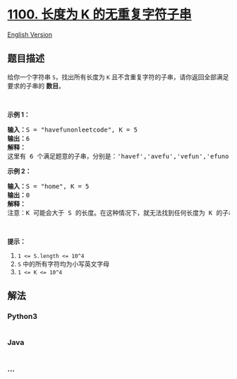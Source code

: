# [1100. 长度为 K 的无重复字符子串](https://leetcode-cn.com/problems/find-k-length-substrings-with-no-repeated-characters)

[English Version](/solution/1100-1199/1100.Find%20K-Length%20Substrings%20With%20No%20Repeated%20Characters/README_EN.md)

## 题目描述

<!-- 这里写题目描述 -->

<p>给你一个字符串&nbsp;<code>S</code>，找出所有长度为&nbsp;<code>K</code>&nbsp;且不含重复字符的子串，请你返回全部满足要求的子串的&nbsp;<strong>数目</strong>。</p>

<p>&nbsp;</p>

<p><strong>示例 1：</strong></p>

<pre><strong>输入：</strong>S = &quot;havefunonleetcode&quot;, K = 5
<strong>输出：</strong>6
<strong>解释：</strong>
这里有 6 个满足题意的子串，分别是：&#39;havef&#39;,&#39;avefu&#39;,&#39;vefun&#39;,&#39;efuno&#39;,&#39;etcod&#39;,&#39;tcode&#39;。
</pre>

<p><strong>示例 2：</strong></p>

<pre><strong>输入：</strong>S = &quot;home&quot;, K = 5
<strong>输出：</strong>0
<strong>解释：</strong>
注意：K 可能会大于 S 的长度。在这种情况下，就无法找到任何长度为 K 的子串。</pre>

<p>&nbsp;</p>

<p><strong>提示：</strong></p>

<ol>
	<li><code>1 &lt;= S.length &lt;= 10^4</code></li>
	<li><code>S</code> 中的所有字符均为小写英文字母</li>
	<li><code>1 &lt;= K &lt;= 10^4</code></li>
</ol>


## 解法

<!-- 这里可写通用的实现逻辑 -->

<!-- tabs:start -->

### **Python3**

<!-- 这里可写当前语言的特殊实现逻辑 -->

```python

```

### **Java**

<!-- 这里可写当前语言的特殊实现逻辑 -->

```java

```

### **...**

```

```

<!-- tabs:end -->
